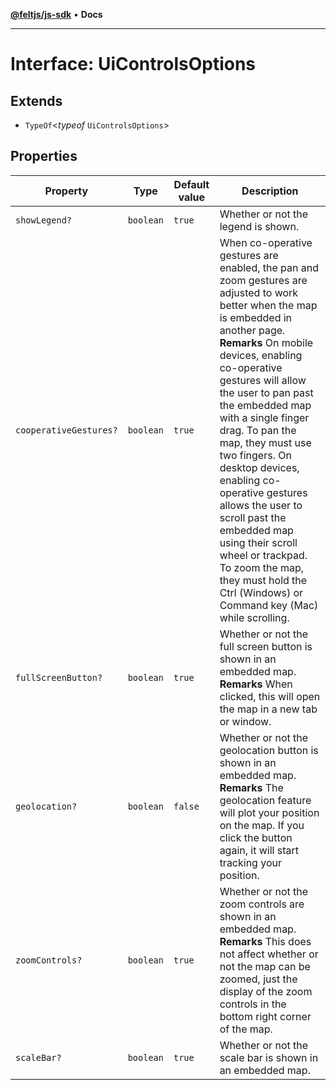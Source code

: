 [**@feltjs/js-sdk**](../../README.md) • **Docs**

***

# Interface: UiControlsOptions

## Extends

- `TypeOf`\<*typeof* `UiControlsOptions`\>

## Properties

| Property | Type | Default value | Description |
| ------ | ------ | ------ | ------ |
| `showLegend?` | `boolean` | `true` | Whether or not the legend is shown. |
| `cooperativeGestures?` | `boolean` | `true` | When co-operative gestures are enabled, the pan and zoom gestures are adjusted to work better when the map is embedded in another page. **Remarks** On mobile devices, enabling co-operative gestures will allow the user to pan past the embedded map with a single finger drag. To pan the map, they must use two fingers. On desktop devices, enabling co-operative gestures allows the user to scroll past the embedded map using their scroll wheel or trackpad. To zoom the map, they must hold the Ctrl (Windows) or Command key (Mac) while scrolling. |
| `fullScreenButton?` | `boolean` | `true` | Whether or not the full screen button is shown in an embedded map. **Remarks** When clicked, this will open the map in a new tab or window. |
| `geolocation?` | `boolean` | `false` | Whether or not the geolocation button is shown in an embedded map. **Remarks** The geolocation feature will plot your position on the map. If you click the button again, it will start tracking your position. |
| `zoomControls?` | `boolean` | `true` | Whether or not the zoom controls are shown in an embedded map. **Remarks** This does not affect whether or not the map can be zoomed, just the display of the zoom controls in the bottom right corner of the map. |
| `scaleBar?` | `boolean` | `true` | Whether or not the scale bar is shown in an embedded map. |
